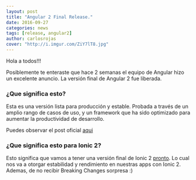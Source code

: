 ```yaml
---
layout: post
title: "Angular 2 Final Release."
date: 2016-09-27
categories: news
tags: [release, angular2]
author: carlosrojas
cover: "http://i.imgur.com/ZiY7lT8.jpg"
---
```


<amp-img width="480" height="264" layout="responsive" src="{{site.urlblog}}/images/Angular2.gif"></amp-img>

Hola a todos!!!

Posiblemente te enteraste que hace 2 semanas el equipo de Angular hizo un excelente anuncio. La versión final de Angular 2
fue liberada.

### ¿Que significa esto?

Esta es una versión lista para producción y estable. Probada a través de un amplio rango de casos de uso, y un framework que ha sido optimizado para 
aumentar la productividad de desarrollo. 

Puedes observar el post oficial [ aqui ]( http://angularjs.blogspot.cl/2016/09/angular2-final.html ) 

### ¿Que significa esto para Ionic 2?

Esto significa que vamos a tener una versión final de Ionic 2 [pronto]( https://twitter.com/joshuamorony/status/780768273574998016 ).  Lo cual nos va a otorgar estabilidad y rendimiento en nuestras apps con Ionic 2. Ademas, de
no recibir Breaking Changes sorpresa :)




